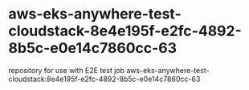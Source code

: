 # aws-eks-anywhere-test-cloudstack-8e4e195f-e2fc-4892-8b5c-e0e14c7860cc-63
repository for use with E2E test job aws-eks-anywhere-test-cloudstack:8e4e195f-e2fc-4892-8b5c-e0e14c7860cc-63
